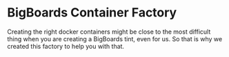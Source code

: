 # BigBoards Container Factory
Creating the right docker containers might be close to the most difficult thing 
when you are creating a BigBoards tint, even for us. So that is why we created
this factory to help you with that.

